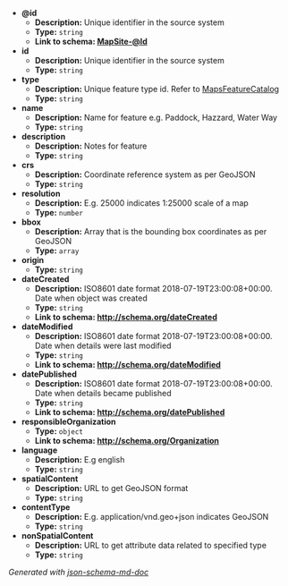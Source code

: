  - <b id="#/properties/@id">@id</b>
	 - **Description:** Unique identifier in the source system
	 - **Type:** `string`
	 - <b id="mapsite-idmapsite.md">Link to schema: [MapSite-@Id](MapSite.md)</b>
 - <b id="#/properties/id">id</b>
	 - **Description:** Unique identifier in the source system
	 - **Type:** `string`
 - <b id="#/properties/type">type</b>
	 - **Description:** Unique feature type id. Refer to [MapsFeatureCatalog](MapsFeatureCatalog.md)
	 - **Type:** `string`
 - <b id="#/properties/name">name</b>
	 - **Description:** Name for feature e.g. Paddock, Hazzard, Water Way
	 - **Type:** `string`
 - <b id="#/properties/description">description</b>
	 - **Description:** Notes for feature
	 - **Type:** `string`
 - <b id="#/properties/crs">crs</b>
	 - **Description:** Coordinate reference system as per GeoJSON
	 - **Type:** `string`
 - <b id="#/properties/resolution">resolution</b>
	 - **Description:** E.g. 25000 indicates 1:25000 scale of a map
	 - **Type:** `number`
 - <b id="#/properties/bbox">bbox</b>
	 - **Description:** Array that is the bounding box coordinates as per GeoJSON
	 - **Type:** `array`
 - <b id="#/properties/origin">origin</b>
	 - **Type:** `string`
 - <b id="#/properties/dateCreated">dateCreated</b>
	 - **Description:** ISO8601 date format 2018-07-19T23:00:08+00:00. Date when object was created
	 - **Type:** `string`
	 - <b id="httpschema.orgdatecreated">Link to schema: http://schema.org/dateCreated</b>
 - <b id="#/properties/dateModified">dateModified</b>
	 - **Description:** ISO8601 date format 2018-07-19T23:00:08+00:00. Date when details were last modified
	 - **Type:** `string`
	 - <b id="httpschema.orgdatemodified">Link to schema: http://schema.org/dateModified</b>
 - <b id="#/properties/datePublished">datePublished</b>
	 - **Description:** ISO8601 date format 2018-07-19T23:00:08+00:00. Date when details became published
	 - **Type:** `string`
	 - <b id="httpschema.orgdatepublished">Link to schema: http://schema.org/datePublished</b>
 - <b id="#/properties/responsibleOrganization">responsibleOrganization</b>
	 - **Type:** `object`
	 - <b id="httpschema.orgorganization">Link to schema: http://schema.org/Organization</b>
 - <b id="#/properties/language">language</b>
	 - **Description:** E.g english
	 - **Type:** `string`
 - <b id="#/properties/spatialContent">spatialContent</b>
	 - **Description:** URL to get GeoJSON format
	 - **Type:** `string`
 - <b id="#/properties/contentType">contentType</b>
	 - **Description:** E.g. application/vnd.geo+json indicates GeoJSON
	 - **Type:** `string`
 - <b id="#/properties/nonSpatialContent">nonSpatialContent</b>
	 - **Description:** URL to get attribute data related to specified type
	 - **Type:** `string`

_Generated with [json-schema-md-doc](https://brianwendt.github.io/json-schema-md-doc/)_
